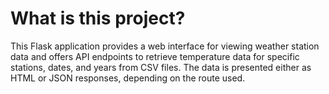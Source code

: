 # What is this project? 
 This Flask application provides a web interface for viewing weather station data
 and offers API endpoints to retrieve temperature data for specific stations, 
 dates, and years from CSV files. The data is presented either as HTML
 or JSON responses, depending on the route used.
